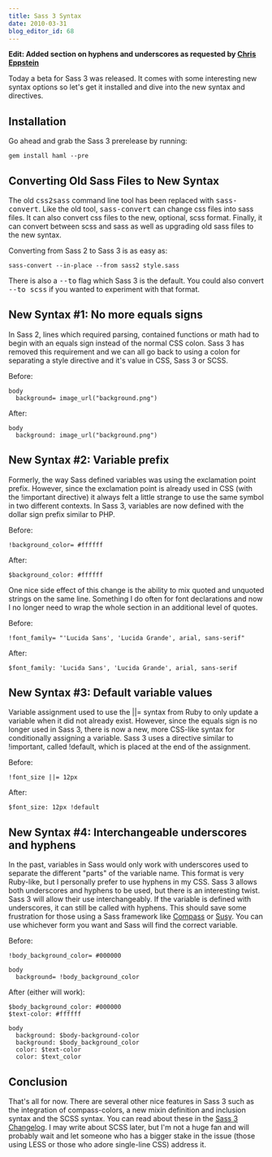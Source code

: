 ```yaml
---
title: Sass 3 Syntax
date: 2010-03-31
blog_editor_id: 68
---
```


[Sass 3 Changelog]: http://beta.sass-lang.com/docs/yardoc/file.SASS_CHANGELOG.html#3-0-0-syntax-changes
[Chris Eppstein]: http://twitter.com/chriseppstein
[Compass]: http://compass-style.org/
[Susy]: http://www.oddbird.net/susy/

**Edit: Added section on hyphens and underscores as requested by [Chris Eppstein]**

Today a beta for Sass 3 was released. It comes with some interesting new syntax options so let's get it installed and dive into the new syntax and directives.

Installation
------------

Go ahead and grab the Sass 3 prerelease by running:

    gem install haml --pre
    
Converting Old Sass Files to New Syntax
---------------------------------------

The old <tt>css2sass</tt> command line tool has been replaced with <tt>sass-convert</tt>. Like the old tool, <tt>sass-convert</tt> can change css files into sass files. It can also convert css files to the new, optional, scss format. Finally, it can convert between scss and sass as well as upgrading old sass files to the new syntax.

Converting from Sass 2 to Sass 3 is as easy as:

    sass-convert --in-place --from sass2 style.sass

There is also a <tt>--to</tt> flag which Sass 3 is the default. You could also convert <tt>--to scss</tt> if you wanted to experiment with that format.

New Syntax #1: No more equals signs
-----------------------------------

In Sass 2, lines which required parsing, contained functions or math had to begin with an equals sign instead of the normal CSS colon. Sass 3 has removed this requirement and we can all go back to using a colon for separating a style directive and it's value in CSS, Sass 3 or SCSS.

Before:

    body
      background= image_url("background.png")

After:

    body
      background: image_url("background.png")
  
New Syntax #2: Variable prefix
------------------------------

Formerly, the way Sass defined variables was using the exclamation point prefix. However, since the exclamation point is already used in CSS (with the !important directive) it always felt a little strange to use the same symbol in two different contexts. In Sass 3, variables are now defined with the dollar sign prefix similar to PHP.

Before:

    !background_color= #ffffff

After:

    $background_color: #ffffff

One nice side effect of this change is the ability to mix quoted and unquoted strings on the same line. Something I do often for font declarations and now I no longer need to wrap the whole section in an additional level of quotes.

Before:

    !font_family= "'Lucida Sans', 'Lucida Grande', arial, sans-serif"
  
After:

    $font_family: 'Lucida Sans', 'Lucida Grande', arial, sans-serif
    
New Syntax #3: Default variable values
--------------------------------------

Variable assignment used to use the ||= syntax from Ruby to only update a variable when it did not already exist. However, since the equals sign is no longer used in Sass 3, there is now a new, more CSS-like syntax for conditionally assigning a variable. Sass 3 uses a directive similar to !important, called !default, which is placed at the end of the assignment.

Before:

    !font_size ||= 12px
    
After:

    $font_size: 12px !default

New Syntax #4: Interchangeable underscores and hyphens
------------------------------------------------------

In the past, variables in Sass would only work with underscores used to separate the different "parts" of the variable name. This format is very Ruby-like, but I personally prefer to use hyphens in my CSS. Sass 3 allows both underscores and hyphens to be used, but there is an interesting twist. Sass 3 will allow their use interchangeably. If the variable is defined with underscores, it can still be called with hyphens. This should save some frustration for those using a Sass framework like [Compass] or [Susy]. You can use whichever form you want and Sass will find the correct variable.

Before:

    !body_background_color= #000000
    
    body
      background= !body_background_color

After (either will work):

    $body_background_color: #000000
    $text-color: #ffffff
    
    body
      background: $body-background-color
      background: $body_background_color
      color: $text-color
      color: $text_color

Conclusion
----------

That's all for now. There are several other nice features in Sass 3 such as the integration of compass-colors, a new mixin definition and inclusion syntax and the SCSS syntax. You can read about these in the [Sass 3 Changelog]. I may write about SCSS later, but I'm not a huge fan and will probably wait and let someone who has a bigger stake in the issue (those using LESS or those who adore single-line CSS) address it. 
